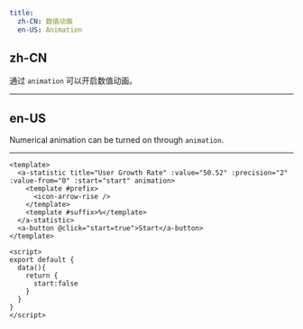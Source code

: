 ```yaml
title:
  zh-CN: 数值动画
  en-US: Animation
```

## zh-CN

通过 `animation` 可以开启数值动画。

---

## en-US

Numerical animation can be turned on through `animation`.

---

```vue
<template>
  <a-statistic title="User Growth Rate" :value="50.52" :precision="2" :value-from="0" :start="start" animation>
    <template #prefix>
      <icon-arrow-rise />
    </template>
    <template #suffix>%</template>
  </a-statistic>
  <a-button @click="start=true">Start</a-button>
</template>

<script>
export default {
  data(){
    return {
      start:false
    }
  }
}
</script>
```
